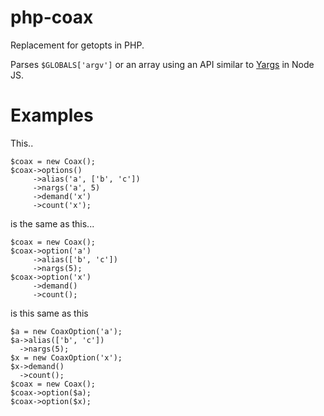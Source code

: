 # php-coax
Replacement for getopts in PHP.  

Parses `$GLOBALS['argv']` or an array using an API similar to [Yargs](https://www.npmjs.com/package/yargs) in Node JS.

# Examples
This..
```
$coax = new Coax();
$coax->options()
     ->alias('a', ['b', 'c'])
     ->nargs('a', 5)
     ->demand('x')
     ->count('x');
```

is the same as this...
```
$coax = new Coax();
$coax->option('a')
     ->alias(['b', 'c'])
     ->nargs(5);
$coax->option('x')
     ->demand()
     ->count();
```

is this same as this
```
$a = new CoaxOption('a');
$a->alias(['b', 'c'])
  ->nargs(5);
$x = new CoaxOption('x');
$x->demand()
  ->count();
$coax = new Coax();
$coax->option($a);
$coax->option($x);
```
